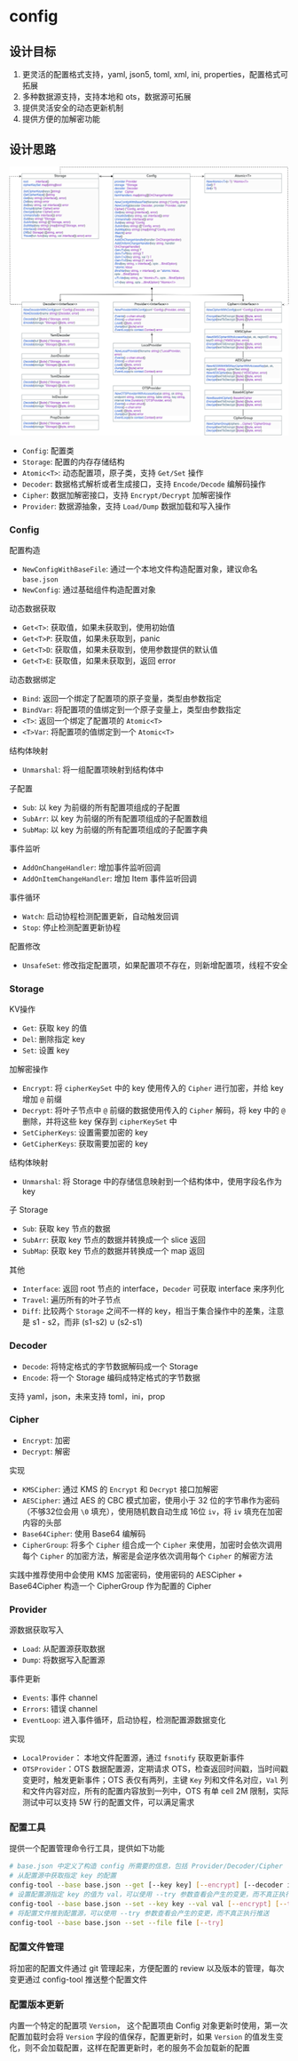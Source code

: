 # config

## 设计目标

1. 更灵活的配置格式支持，yaml, json5, toml, xml, ini, properties，配置格式可拓展
2. 多种数据源支持，支持本地和 ots，数据源可拓展
3. 提供灵活安全的动态更新机制
4. 提供方便的加解密功能

## 设计思路

![config-design](config-design.png)

- `Config`: 配置类
- `Storage`: 配置的内存存储结构
- `Atomic<T>`: 动态配置项，原子类，支持 `Get/Set` 操作
- `Decoder`: 数据格式解析或者生成接口，支持 `Encode/Decode` 编解码操作
- `Cipher`: 数据加解密接口，支持 `Encrypt/Decrypt` 加解密操作
- `Provider`: 数据源抽象，支持 `Load/Dump` 数据加载和写入操作

### Config

配置构造

- `NewConfigWithBaseFile`: 通过一个本地文件构造配置对象，建议命名 `base.json`
- `NewConfig`: 通过基础组件构造配置对象

动态数据获取

- `Get<T>`: 获取值，如果未获取到，使用初始值
- `Get<T>P`: 获取值，如果未获取到，panic
- `Get<T>D`: 获取值，如果未获取到，使用参数提供的默认值
- `Get<T>E`: 获取值，如果未获取到，返回 error

动态数据绑定

- `Bind`: 返回一个绑定了配置项的原子变量，类型由参数指定
- `BindVar`: 将配置项的值绑定到一个原子变量上，类型由参数指定
- `<T>`: 返回一个绑定了配置项的 `Atomic<T>`
- `<T>Var`: 将配置项的值绑定到一个 `Atomic<T>`

结构体映射

- `Unmarshal`: 将一组配置项映射到结构体中

子配置

- `Sub`: 以 key 为前缀的所有配置项组成的子配置
- `SubArr`: 以 key 为前缀的所有配置项组成的子配置数组
- `SubMap`: 以 key 为前缀的所有配置项组成的子配置字典

事件监听

- `AddOnChangeHandler`: 增加事件监听回调
- `AddOnItemChangeHandler`: 增加 Item 事件监听回调

事件循环

- `Watch`: 启动协程检测配置更新，自动触发回调
- `Stop`: 停止检测配置更新协程

配置修改

- `UnsafeSet`: 修改指定配置项，如果配置项不存在，则新增配置项，线程不安全

### Storage

KV操作

- `Get`: 获取 key 的值
- `Del`: 删除指定 key
- `Set`: 设置 key

加解密操作

- `Encrypt`: 将 `cipherKeySet` 中的 key 使用传入的 `Cipher` 进行加密，并给 key 增加 `@` 前缀
- `Decrypt`: 将叶子节点中 `@` 前缀的数据使用传入的 `Cipher` 解码，将 key 中的 `@` 删除，并将这些 key 保存到 `cipherKeySet` 中
- `SetCipherKeys`: 设置需要加密的 key
- `GetCipherKeys`: 获取需要加密的 key

结构体映射

- `Unmarshal`: 将 Storage 中的存储信息映射到一个结构体中，使用字段名作为 key

子 Storage

- `Sub`: 获取 key 节点的数据
- `SubArr`: 获取 key 节点的数据并转换成一个 slice 返回
- `SubMap`: 获取 key 节点的数据并转换成一个 map 返回

其他

- `Interface`: 返回 root 节点的 interface，`Decoder` 可获取 interface 来序列化
- `Travel`: 遍历所有的叶子节点
- `Diff`: 比较两个 `Storage` 之间不一样的 key，相当于集合操作中的差集，注意是 s1 - s2，而非 (s1-s2) ∪ (s2-s1)

### Decoder

- `Decode`: 将特定格式的字节数据解码成一个 Storage
- `Encode`: 将一个 Storage 编码成特定格式的字节数据

支持 yaml，json，未来支持 toml，ini，prop

### Cipher

- `Encrypt`: 加密
- `Decrypt`: 解密

实现

- `KMSCipher`: 通过 KMS 的 `Encrypt` 和 `Decrypt` 接口加解密
- `AESCipher`: 通过 AES 的 CBC 模式加密，使用小于 32 位的字节串作为密码（不够32位会用 `\0` 填充），使用随机数自动生成 16位 `iv`，将 `iv` 填充在加密内容的头部
- `Base64Cipher`: 使用 Base64 编解码
- `CipherGroup`: 将多个 `Cipher` 组合成一个 `Cipher` 来使用，加密时会依次调用每个 `Cipher` 的加密方法，解密是会逆序依次调用每个 `Cipher` 的解密方法

实践中推荐使用中会使用 KMS 加密密码，使用密码的 AESCipher + Base64Cipher 构造一个 CipherGroup 作为配置的 Cipher

### Provider

源数据获取写入

- `Load`: 从配置源获取数据
- `Dump`: 将数据写入配置源

事件更新

- `Events`: 事件 channel
- `Errors`: 错误 channel
- `EventLoop`: 进入事件循环，启动协程，检测配置源数据变化

实现

- `LocalProvider`： 本地文件配置源，通过 `fsnotify` 获取更新事件
- `OTSProvider`：OTS 数据配置源，定期请求 OTS，检查返回时间戳，当时间戳变更时，触发更新事件；OTS 表仅有两列，主键 `Key` 列和文件名对应，`Val` 列和文件内容对应，所有的配置内容放到一列中，OTS 有单 cell 2M 限制，实际测试中可以支持 5W 行的配置文件，可以满足需求

### 配置工具

提供一个配置管理命令行工具，提供如下功能

```sh
# base.json 中定义了构造 config 所需要的信息，包括 Provider/Decoder/Cipher
# 从配置源中获取指定 key 的配置
config-tool --base base.json --get [--key key] [--encrypt] [--decoder ini]
# 设置配置源指定 key 的值为 val，可以使用 --try 参数查看会产生的变更，而不真正执行 Set
config-tool --base base.json --set --key key --val val [--encrypt] [--try]
# 将配置文件推到配置源，可以使用 --try 参数查看会产生的变更，而不真正执行推送
config-tool --base base.json --set --file file [--try]
```

### 配置文件管理

将加密的配置文件通过 git 管理起来，方便配置的 review 以及版本的管理，每次变更通过 config-tool 推送整个配置文件

### 配置版本更新

内置一个特定的配置项 `Version`， 这个配置项由 Config 对象更新时使用，第一次配置加载时会将 `Version` 字段的值保存，配置更新时，如果 `Version` 的值发生变化，则不会加载配置，这样在配置更新时，老的服务不会加载新的配置
